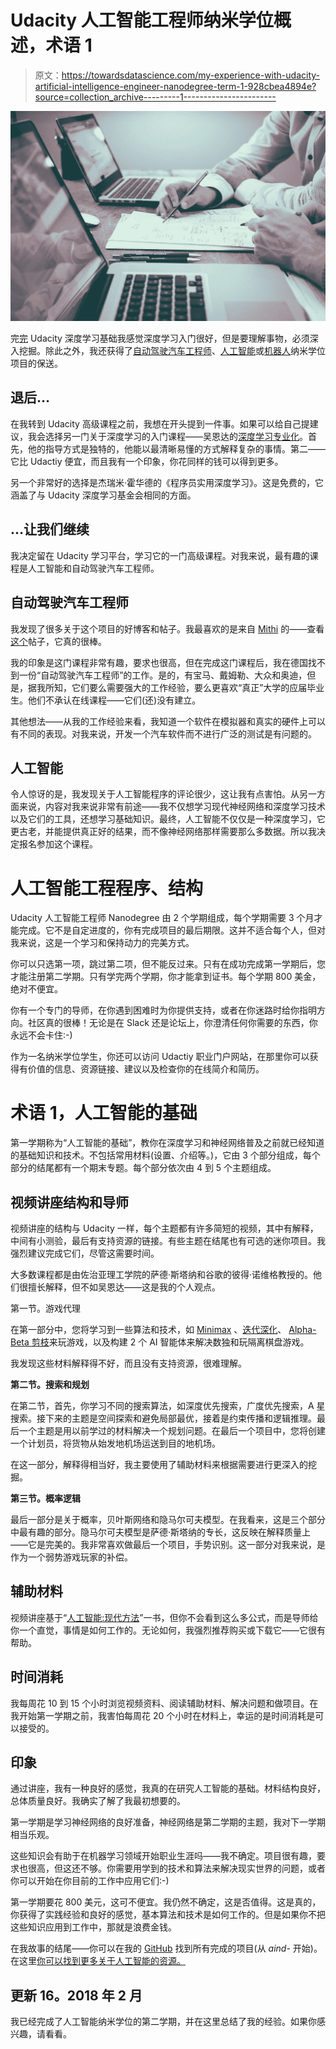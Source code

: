 # Udacity 人工智能工程师纳米学位概述，术语 1

> 原文：<https://towardsdatascience.com/my-experience-with-udacity-artificial-intelligence-engineer-nanodegree-term-1-928cbea4894e?source=collection_archive---------1----------------------->

![](img/c38635771897475051c1de219d1c6b06.png)

完[完](/my-experience-with-udacity-deep-learning-foundations-nanodegree-a42a010f7b58) Udacity 深度学习基础我感觉深度学习入门很好，但是要理解事物，必须深入挖掘。除此之外，我还获得了[自动驾驶汽车工程师](https://www.udacity.com/course/self-driving-car-engineer-nanodegree--nd013)、[人工智能](https://www.udacity.com/ai)或[机器人](https://www.udacity.com/robotics)纳米学位项目的保送。

## 退后…

在我转到 Udacity 高级课程之前，我想在开头提到一件事。如果可以给自己提建议，我会选择另一门关于深度学习的入门课程——吴恩达的[深度学习专业化](https://www.coursera.org/specializations/deep-learning)。首先，他的指导方式是独特的，他能以最清晰易懂的方式解释复杂的事情。第二——它比 Udactiy 便宜，而且我有一个印象，你花同样的钱可以得到更多。

另一个非常好的选择是杰瑞米·霍华德的《程序员实用深度学习》。这是免费的，它涵盖了与 Udacity 深度学习基金会相同的方面。

## …让我们继续

我决定留在 Udacity 学习平台，学习它的一门高级课程。对我来说，最有趣的课程是人工智能和自动驾驶汽车工程师。

## 自动驾驶汽车工程师

我发现了很多关于这个项目的好博客和帖子。我最喜欢的是来自 [Mithi](https://medium.com/u/8c61a33a8397?source=post_page-----928cbea4894e--------------------------------) 的——查看[这个](https://medium.com/@mithi/a-review-of-udacitys-self-driving-car-nanodegree-third-term-and-beyond-cccc165a27a2)帖子，它真的很棒。

我的印象是这门课程非常有趣，要求也很高，但在完成这门课程后，我在德国找不到一份“自动驾驶汽车工程师”的工作。是的，有宝马、戴姆勒、大众和奥迪，但是，据我所知，它们要么需要强大的工作经验，要么更喜欢“真正”大学的应届毕业生。他们不承认在线课程——它们(还)没有建立。

其他想法——从我的工作经验来看，我知道一个软件在模拟器和真实的硬件上可以有不同的表现。对我来说，开发一个汽车软件而不进行广泛的测试是有问题的。

## 人工智能

令人惊讶的是，我发现关于人工智能程序的评论很少，这让我有点害怕。从另一方面来说，内容对我来说非常有前途——我不仅想学习现代神经网络和深度学习技术以及它们的工具，还想学习基础知识。最终，人工智能不仅仅是一种深度学习，它更古老，并能提供真正好的结果，而不像神经网络那样需要那么多数据。所以我决定报名参加这个课程。

# 人工智能工程程序、结构

Udacity 人工智能工程师 Nanodegree 由 2 个学期组成，每个学期需要 3 个月才能完成。它不是自定进度的，你有完成项目的最后期限。这并不适合每个人，但对我来说，这是一个学习和保持动力的完美方式。

你可以只选第一项，跳过第二项，但不能反过来。只有在成功完成第一学期后，您才能注册第二学期。只有学完两个学期，你才能拿到证书。每个学期 800 美金，绝对不便宜。

你有一个专门的导师，在你遇到困难时为你提供支持，或者在你迷路时给你指明方向。社区真的很棒！无论是在 Slack 还是论坛上，你澄清任何你需要的东西，你永远不会卡住:-)

作为一名纳米学位学生，你还可以访问 Udactiy 职业门户网站，在那里你可以获得有价值的信息、资源链接、建议以及检查你的在线简介和简历。

# 术语 1，人工智能的基础

第一学期称为“人工智能的基础”，教你在深度学习和神经网络普及之前就已经知道的基础知识和技术。不包括常用材料(设置、介绍等。)，它由 3 个部分组成，每个部分的结尾都有一个期末专题。每个部分依次由 4 到 5 个主题组成。

## 视频讲座结构和导师

视频讲座的结构与 Udacity 一样，每个主题都有许多简短的视频，其中有解释，中间有小测验，最后有支持资源的链接。有些主题在结尾也有可选的迷你项目。我强烈建议完成它们，尽管这需要时间。

大多数课程都是由佐治亚理工学院的萨德·斯塔纳和谷歌的彼得·诺维格教授的。他们很擅长解释，但不如吴恩达——这是我的个人观点。

第一节。游戏代理

在第一部分中，您将学习到一些算法和技术，如 [Minimax](https://en.wikipedia.org/wiki/Minimax) 、[迭代深化](https://en.wikipedia.org/wiki/Iterative_deepening_depth-first_search)、 [Alpha-Beta 剪枝](https://en.wikipedia.org/wiki/Alpha%E2%80%93beta_pruning)来玩游戏，以及构建 2 个 AI 智能体来解决数独和玩隔离棋盘游戏。

我发现这些材料解释得不好，而且没有支持资源，很难理解。

**第二节。搜索和规划**

在第二节，首先，你学习不同的搜索算法，如深度优先搜索，广度优先搜索，A 星搜索。接下来的主题是空间探索和避免局部最优，接着是约束传播和逻辑推理。最后一个主题是用以前学过的材料解决一个规划问题。在最后一个项目中，您将创建一个计划员，将货物从始发地机场运送到目的地机场。

在这一部分，解释得相当好，我主要使用了辅助材料来根据需要进行更深入的挖掘。

**第三节。概率逻辑**

最后一部分是关于概率，贝叶斯网络和隐马尔可夫模型。在我看来，这是三个部分中最有趣的部分。隐马尔可夫模型是萨德·斯塔纳的专长，这反映在解释质量上——它是完美的。我非常喜欢做最后一个项目，手势识别。这一部分对我来说，是作为一个弱势游戏玩家的补偿。

## 辅助材料

视频讲座基于“[人工智能:现代方法](http://aima.cs.berkeley.edu/)”一书，但你不会看到这么多公式，而是导师给你一个直觉，事情是如何工作的。无论如何，我强烈推荐购买或下载它——它很有帮助。

## 时间消耗

我每周花 10 到 15 个小时浏览视频资料、阅读辅助材料、解决问题和做项目。在我开始第一学期之前，我害怕每周花 20 个小时在材料上，幸运的是时间消耗是可以接受的。

## 印象

通过讲座，我有一种良好的感觉，我真的在研究人工智能的基础。材料结构良好，总体质量良好。我确实了解了我最初想要的。

第一学期是学习神经网络的良好准备，神经网络是第二学期的主题，我对下一学期相当乐观。

这些知识会有助于在机器学习领域开始职业生涯吗——我不确定。项目很有趣，要求也很高，但这还不够。你需要用学到的技术和算法来解决现实世界的问题，或者你可以开始在你目前的工作中应用它们:-)

第一学期要花 800 美元，这可不便宜。我仍然不确定，这是否值得。这是真的，你获得了实践经验和良好的感觉，基本算法和技术是如何工作的。但是如果你不把这些知识应用到工作中，那就是浪费金钱。

在我故事的结尾——你可以在我的 [GitHub](https://github.com/Vetal1977?tab=repositories) 找到所有完成的项目(从 *aind-* 开始)。在这里[你可以找到更多关于人工智能的资源。](https://docs.google.com/spreadsheets/d/1NZtIxDWiJ_B0UKhIDUk-wTZAT3Fxfh-fGwcQKXg1bQU/edit#gid=0)

## 更新 16。2018 年 2 月

我已经完成了人工智能纳米学位的第二学期，并在这里总结了我的经验。如果你感兴趣，请看看。